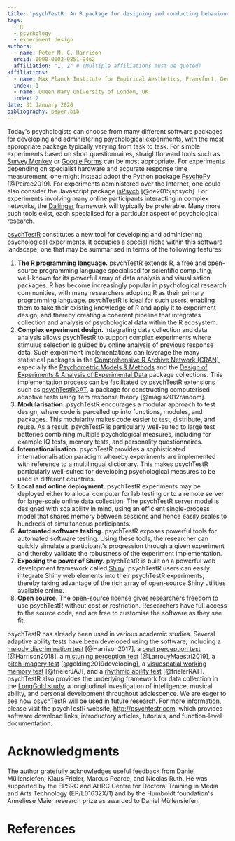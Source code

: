 ```yaml
---
title: 'psychTestR: An R package for designing and conducting behavioural psychological experiments'
tags:
  - R
  - psychology
  - experiment design
authors:
  - name: Peter M. C. Harrison
  orcid: 0000-0002-9851-9462
  affiliation: "1, 2" # (Multiple affiliations must be quoted)
affiliations:
  - name: Max Planck Institute for Empirical Aesthetics, Frankfurt, Germany
  index: 1
  - name: Queen Mary University of London, UK
  index: 2
date: 31 January 2020
bibliography: paper.bib
---
```



Today's psychologists can choose from many different software packages
for developing and administering psychological experiments,
with the most appropriate package typically varying from task to task.
For simple experiments based on short questionnaires,
straightforward tools such as [Survey Monkey](https://www.surveymonkey.co.uk/)
or [Google Forms](https://www.google.co.uk/forms/about/)
can be most appropriate.
For experiments depending on specialist hardware
and accurate response time measurement,
one might instead adopt the Python package
[PsychoPy](https://www.psychopy.org/index.html) [@Peirce2019].
For experiments administered over the Internet,
one could also consider the Javascript package
[jsPsych](https://www.jspsych.org/) [@de2015jspsych].
For experiments involving many online participants interacting
in complex networks, the 
[Dallinger](http://docs.dallinger.io/en/latest/index.html#) framework
will typically be preferable.
Many more such tools exist, each specialised for a particular aspect
of psychological research.

[psychTestR](http://psychtestr.com/) constitutes a new tool for developing
and administering psychological experiments.
It occupies a special niche within this software landscape,
one that may be summarised in terms of the following features:

1. **The R programming language.** 
psychTestR extends R,
a free and open-source programming language specialised for scientific computing,
well-known for its powerful array of data analysis and visualisation packages.
R has become increasingly popular in psychological research communities,
with many researchers adopting R as their primary programming language.
psychTestR is ideal for such users,
enabling them to take their existing knowledge of R and apply it to experiment design,
and thereby creating a coherent pipeline that integrates collection and analysis
of psychological data within the R ecosystem.
2. **Complex experiment design.**
Integrating data collection and data analysis allows psychTestR to 
support complex experiments where stimulus selection is guided by
online analysis of previous response data.
Such experiment implementations can leverage the many statistical packages in the
[Comprehensive R Archive Network (CRAN)](https://cran.r-project.org/),
especially the 
[Psychometric Models & Methods](https://cran.r-project.org/web/views/Psychometrics.html)
and the
[Design of Experiments & Analysis of Experimental Data](https://cran.r-project.org/web/views/ExperimentalDesign.html)
package collections.
This implementation process can be facilitated by psychTestR extensions
such as [psychTestRCAT](http://psychtestrcat.pmcharrison.com/),
a package for constructing computerised adaptive tests using
item response theory [@magis2012random].
3. **Modularisation.**
psychTestR encourages a modular approach to test design,
where code is parcelled up into functions, modules, and packages.
This modularity makes code easier to test, distribute, and reuse.
As a result, psychTestR is particularly well-suited to
large test batteries combining multiple psychological measures,
including for example IQ tests, memory tests, and personality questionnaires.
4. **Internationalisation.**
psychTestR provides a sophisticated internationalisation paradigm
whereby experiments are implemented with reference to a multilingual dictionary.
This makes psychTestR particularly well-suited for developing psychological measures
to be used in different countries.
5. **Local and online deployment.**
psychTestR experiments may be deployed either to a local computer for lab testing
or to a remote server for large-scale online data collection.
The psychTestR server model is designed with scalability in mind, 
using an efficient single-process model that shares memory between sessions
and hence easily scales to hundreds of simultaneous participants.
6. **Automated software testing.**
psychTestR exposes powerful tools for automated software testing.
Using these tools, the researcher can quickly simulate 
a participant's progression through a given experiment
and thereby validate the robustness of the experiment implementation.
7. **Exposing the power of Shiny.**
psychTestR is built on a powerful web development framework called
[Shiny](https://shiny.rstudio.com/).
psychTestR users can easily integrate Shiny web elements into their psychTestR experiments,
thereby taking advantage of the rich array of open-source Shiny utilities
available online.
8. **Open source**.
The open-source license gives researchers freedom
to use psychTestR without cost or restriction.
Researchers have full access to the source code,
and are free to customise the software as they see fit.

psychTestR has already been used in various academic studies.
Several adaptive ability tests have been developed using the software,
including
a [melody discrimination test](https://github.com/pmcharrison/mdt) [@Harrison2017], 
a [beat perception test](https://github.com/pmcharrison/cabat) [@Harrison2018],
a [mistuning perception test](https://github.com/pmcharrison/mpt) [@LarrouyMaestri2019],
a [pitch imagery test](https://github.com/pmcharrison/piat) [@gelding2019developing],
a [visuospatial working memory test](https://github.com/klausfrieler/JAJ) [@frielerJAJ],
and a [rhythmic ability test](https://github.com/klausfrieler/RAT) [@frielerRAT].
psychTestR also provides the underlying framework for data collection in 
the [LongGold study](https://longgold.org/),
a longitudinal investigation of intelligence, musical ability, and personal
development throughout adolescence.
We are eager to see how psychTestR will be used in future research.
For more information,
please visit the psychTestR website, http://psychtestr.com,
which provides 
software download links, introductory articles, tutorials, 
and function-level documentation.

# Acknowledgments

The author gratefully acknowledges useful feedback from
Daniel Müllensiefen,
Klaus Frieler, Marcus Pearce, and Nicolas Ruth.
He was supported by the EPSRC and AHRC Centre for Doctoral Training
in Media and Arts Technology (EP/L01632X/1)
and by the Humboldt foundation's Anneliese Maier research prize 
as awarded to Daniel Müllensiefen.

# References
